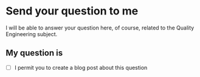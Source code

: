 # Send your question to me
I will be able to answer your question here, of course, related to the Quality Engineering subject.

## My question is
<!-- please fill in your question here -->

<!-- If you want I can create a blog post related to your question, giving the proper credits to you. It will help others -->
- [ ] I permit you to create a blog post about this question